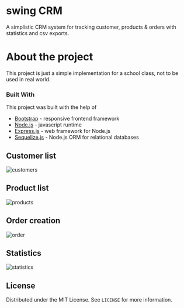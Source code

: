 # swing CRM

A simplistic CRM system for tracking customer, products & orders with statistics and csv exports.

# About the project

This project is just a simple implementation for a school class, not to be used in real world.

### Built With

This project was built with the help of

- [Bootstrap](https://getbootstrap.com) - responsive frontend framework
- [Node.js](https://nodejs.org) - javascript runtime
- [Express.js](https://expressjs.com) - web framework for Node.js
- [Sequelize.js](http://docs.sequelizejs.com/) - Node.js ORM for relational databases

## Customer list

![customers](../media/customers.PNG)

## Product list

![products](../media/products.PNG)

## Order creation

![order](../media/order.PNG)

## Statistics

![statistics](../media/statistics.PNG)

<!-- LICENSE -->

## License

Distributed under the MIT License. See `LICENSE` for more information.
